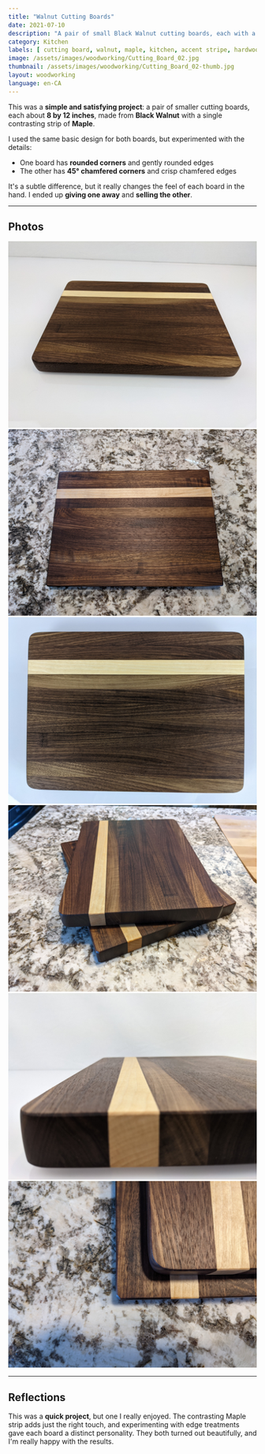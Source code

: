 ```yaml
---
title: "Walnut Cutting Boards"
date: 2021-07-10
description: "A pair of small Black Walnut cutting boards, each with a Maple accent strip and a unique edge treatment."
category: Kitchen
labels: [ cutting board, walnut, maple, kitchen, accent stripe, hardwood ]
image: /assets/images/woodworking/Cutting_Board_02.jpg
thumbnail: /assets/images/woodworking/Cutting_Board_02-thumb.jpg
layout: woodworking
language: en-CA
---
```


This was a **simple and satisfying project**: a pair of smaller cutting boards, each about **8 by 12 inches**, made from **Black Walnut** with a single contrasting strip of **Maple**.

I used the same basic design for both boards, but experimented with the details:

- One board has **rounded corners** and gently rounded edges
- The other has **45° chamfered corners** and crisp chamfered edges

It's a subtle difference, but it really changes the feel of each board in the hand. I ended up **giving one away** and **selling the other**.

---

## Photos

<div class="row row-cols-1 row-cols-md-2 g-4 my-3">

  <div class="col">
    <a href="/assets/images/woodworking/Cutting_Board_02-01.jpg"><img
       title="Walnut cutting board with rounded corners."
       class="img-fluid rounded shadow-sm"
       src="/assets/images/woodworking/Cutting_Board_02-01.jpg"
       alt="Walnut cutting board with rounded corners."></a>
  </div>

  <div class="col">
    <a href="/assets/images/woodworking/Cutting_Board_02-06.jpg"><img
       title="Walnut cutting board with chamfered corners."
       class="img-fluid rounded shadow-sm"
       src="/assets/images/woodworking/Cutting_Board_02-06.jpg"
       alt="Walnut cutting board with chamfered corners."></a>
  </div>

  <div class="col">
    <a href="/assets/images/woodworking/Cutting_Board_02-04.jpg"><img
       title="Top view of walnut cutting board with round corners."
       class="img-fluid rounded shadow-sm"
       src="/assets/images/woodworking/Cutting_Board_02-04.jpg"
       alt="Top view of walnut cutting board with round corners."></a>
  </div>

  <div class="col">
    <a href="/assets/images/woodworking/Cutting_Board_02-02.jpg"><img
       title="Stack of walnut cutting boards."
       class="img-fluid rounded shadow-sm"
       src="/assets/images/woodworking/Cutting_Board_02-02.jpg"
       alt="Stack of walnut cutting boards."></a>
  </div>

  <div class="col">
    <a href="/assets/images/woodworking/Cutting_Board_02-03.jpg"><img
       title="Close-up of cutting board end showing maple strip running through black walnut."
       class="img-fluid rounded shadow-sm"
       src="/assets/images/woodworking/Cutting_Board_02-03.jpg"
       alt="Close-up of cutting board end showing maple strip running through black walnut."></a>
  </div>

  <div class="col">
    <a href="/assets/images/woodworking/Cutting_Board_02-05.jpg"><img
       title="Close-up showing the two different corner styles"
       class="img-fluid rounded shadow-sm"
       src="/assets/images/woodworking/Cutting_Board_02-05.jpg"
       alt="Close-up showing the two different corner styles."></a>
  </div>

</div>

---

## Reflections

This was a **quick project**, but one I really enjoyed. The contrasting Maple strip adds just the right touch, and experimenting with edge treatments gave each board a distinct personality. They both turned out beautifully, and I'm really happy with the results.

